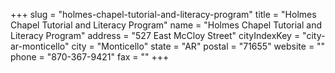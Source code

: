 +++
slug = "holmes-chapel-tutorial-and-literacy-program"
title = "Holmes Chapel Tutorial and Literacy Program"
name = "Holmes Chapel Tutorial and Literacy Program"
address = "527 East McCloy Street"
cityIndexKey = "city-ar-monticello"
city = "Monticello"
state = "AR"
postal = "71655"
website = ""
phone = "870-367-9421"
fax = ""
+++
